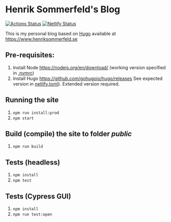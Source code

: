 # Henrik Sommerfeld's Blog

[![Actions Status](https://github.com/henriksommerfeld/blog-hugo/actions/workflows/master-push.yml/badge.svg)](https://github.com/henriksommerfeld/blog-hugo/actions/workflows/master-push.yml) [![Netlify Status](https://api.netlify.com/api/v1/badges/beaa24ab-5442-45fd-a3bd-5050a70f22e5/deploy-status)](https://app.netlify.com/sites/henriksommerfeld/deploys) 

This is my personal blog based on [Hugo][1] available at <https://www.henriksommerfeld.se>

## Pre-requisites:
1. Install Node https://nodejs.org/en/download/ (working version specified in [.nvmrc](./.nvmrc))
2. Install Hugo https://github.com/gohugoio/hugo/releases See expected version in [netlify.toml](./netlify.toml)). Extended version required.

## Running the site
1. `npm run install:prod`
2. `npm start`

## Build (compile) the site to folder _public_
1. `npm run build`

## Tests (headless)
1. `npm install`
2. `npm test`

## Tests (Cypress GUI)
1. `npm install`
2. `npm run test:open`

[1]: http://gohugo.io/
